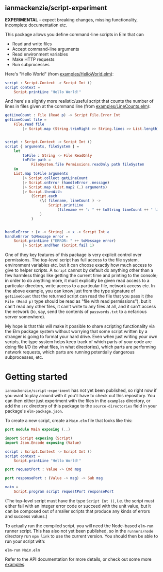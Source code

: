 ## ianmackenzie/script-experiment

**EXPERIMENTAL** - expect breaking changes, missing functionality, incomplete
documentation etc.

This package allows you define command-line scripts in Elm that can

  - Read and write files
  - Accept command-line arguments
  - Read environment variables
  - Make HTTP requests
  - Run subprocesses

Here's "Hello World" (from [examples/HelloWorld.elm](https://github.com/ianmackenzie/script-experiment/blob/master/examples/HelloWorld.elm)):

```elm
script : Script.Context -> Script Int ()
script context =
    Script.printLine "Hello World!"
```

And here's a slightly more realistic/useful script that counts the number of
lines in files given at the command line (from [examples/LineCounts.elm](https://github.com/ianmackenzie/script-experiment/blob/master/examples/LineCounts.elm)):

```elm
getLineCount : File (Read p) -> Script File.Error Int
getLineCount file =
    File.read file
        |> Script.map (String.trimRight >> String.lines >> List.length)


script : Script.Context -> Script Int ()
script { arguments, fileSystem } =
    let
        toFile : String -> File ReadOnly
        toFile path =
            FileSystem.file Permissions.readOnly path fileSystem
    in
    List.map toFile arguments
        |> Script.collect getLineCount
        |> Script.onError (handleError .message)
        |> Script.map (List.map2 (,) arguments)
        |> Script.thenWith
            (Script.each
                (\( filename, lineCount ) ->
                    Script.printLine
                        (filename ++ ": " ++ toString lineCount ++ " lines")
                )
            )


handleError : (x -> String) -> x -> Script Int a
handleError toMessage error =
    Script.printLine ("ERROR: " ++ toMessage error)
        |> Script.andThen (Script.fail 1)
```

One of they key features of this package is very explicit control over
permissions. The top-level script has full access to the file system,
environment variables etc. but it can choose exactly how much access to give to
helper scripts. A `Script` cannot by default do anything other than a few
harmless things like getting the current time and printing to the console; in
order to do anything more, it must explicitly be given read access to a
particular directory, write access to a particular file, network access etc. In
the above example, you can know just from the type signature of `getLineCount`
that the returned script can read the file that you pass it (the `File (Read p)`
type should be read as "file with read permissions"), but it can't read any
other files, it can't write to any files at all, and it can't access the network
(to, say, send the contents of `passwords.txt` to a nefarious server somewhere).

My hope is that this will make it possible to share scripting functionality via
the Elm package system without worrying that some script written by a stranger
is going to format your hard drive. Even when just writing your own scripts, the
type system helps keep track of which parts of your code are doing file I/O (to
what files, in what directories), which parts are performing network requests,
which parts are running potentially dangerous subprocesses, etc.

# Getting started

`ianmackenzie/script-experiment` has not yet been published, so right now if you
want to play around with it you'll have to check out this repository. You can
then either just experiment with the files in the `examples` directory, or add
the `src` directory of this package to the `source-directories` field in your
package's `elm-package.json`.

To create a new script, create a `Main.elm` file that looks like this:

```elm
port module Main exposing (..)

import Script exposing (Script)
import Json.Encode exposing (Value)

script : Script.Context -> Script Int ()
script context =
    Script.printLine "Hello World!"

port requestPort : Value -> Cmd msg

port responsePort : (Value -> msg) -> Sub msg

main =
    Script.program script requestPort responsePort
```

(The top-level script must have the type `Script Int ()`, i.e. the script must
either fail with an integer error code or succeed with the unit value, but it
can be composed out of smaller scripts that produce any kinds of errors and
success values.)

To actually run the compiled script, you will need the Node-based `elm-run`
runner script. This has also not yet been published, so in the `runners/node`
directory run `npm link` to use the current version. You should then be able to
run your script with:

```
elm-run Main.elm
```

Refer to the API documentation for more details, or check out some more
[examples](examples).
